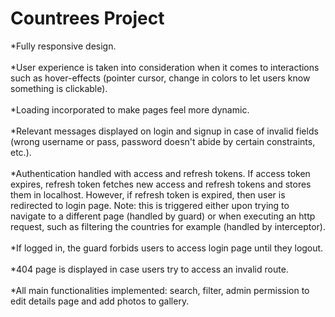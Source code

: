# Countrees Project
*Fully responsive design.\
\
*User experience is taken into consideration when it comes to interactions such as hover-effects (pointer cursor, change in colors to let users know something is clickable).\
\
*Loading incorporated to make pages feel more dynamic.\
\
*Relevant messages displayed on login and signup in case of invalid fields (wrong username or pass, password doesn't abide by certain constraints, etc.).\
\
*Authentication handled with access and refresh tokens. If access token expires, refresh token fetches new access and refresh tokens and stores them in localhost. However, if refresh token is expired, then user is redirected to login page. Note: this is triggered either upon trying to navigate to a different page (handled by guard) or when executing an http request, such as filtering the countries for example (handled by interceptor).\
\
*If logged in, the guard forbids users to access login page until they logout.\
\
*404 page is displayed in case users try to access an invalid route.\
\
*All main functionalities implemented: search, filter, admin permission to edit details page and add photos to gallery.
